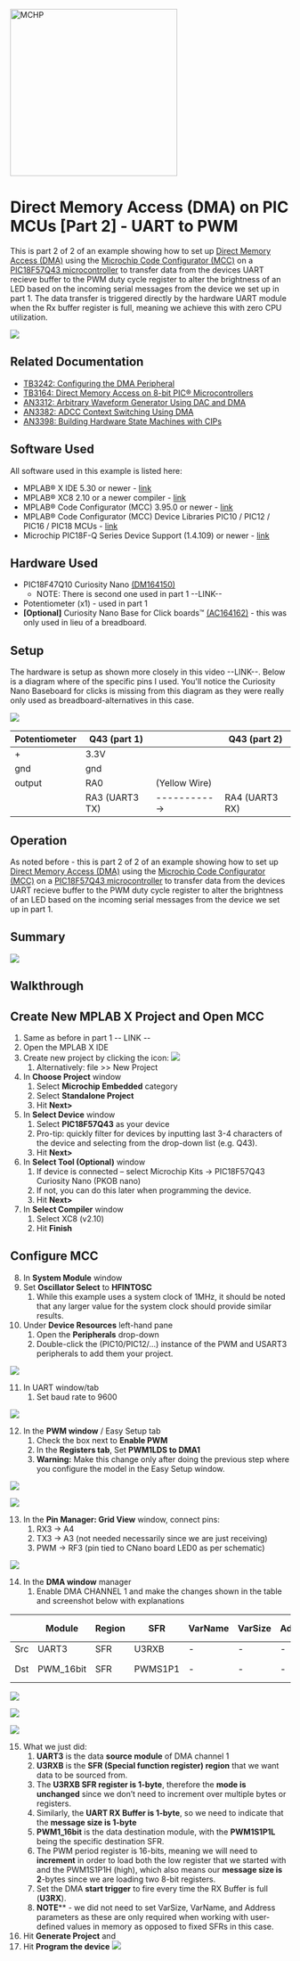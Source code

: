 <!-- Please do not change this html logo with link -->
<a href="https://www.microchip.com" rel="nofollow"><img src="images/Microchip.png" alt="MCHP" width="300"/></a>

# Direct Memory Access (DMA) on PIC MCUs [Part 2] - UART to PWM

This is part 2 of 2 of an example showing how to set up [Direct Memory Access (DMA)](https://www.microchip.com/design-centers/8-bit/peripherals/core-independent/direct-memory-access) using the [Microchip Code Configurator (MCC)](https://www.microchip.com/mplab/mplab-code-configurator) on a [PIC18F57Q43 microcontroller](https://www.microchip.com/wwwproducts/en/PIC18F57Q43) to transfer data from the devices UART recieve buffer to the PWM duty cycle register to alter the brightness of an LED based on the incoming serial messages from the device we set up in part 1. The data transfer is triggered directly by the hardware UART module when the Rx buffer register is full, meaning we achieve this with zero CPU utilization.

![](images/part2-gif.gif)
<!-- This is where the introduction to the example goes, including mentioning the peripherals used -->

## Related Documentation

- [TB3242: Configuring the DMA Peripheral](https://ww1.microchip.com/downloads/en/Appnotes/90003242A.pdf)
- [TB3164: Direct Memory Access on 8-bit PIC® Microcontrollers](http://ww1.microchip.com/downloads/en/AppNotes/TB3164-Direct%20Memory-Access-on-8-bit-PIC-MCU-DS90003164B.pdf)
- [AN3312: Arbitrary Waveform Generator Using DAC and DMA](https://www.microchip.com/00003312) 
- [AN3382: ADCC Context Switching Using DMA](https://microchip.com/00003382)
- [AN3398: Building Hardware State Machines with CIPs](https://www.microchip.com/00003398)

## Software Used

All software used in this example is listed here:
- MPLAB® X IDE 5.30 or newer - [link](https://www.microchip.com/mplab/mplab-x-ide)
- MPLAB® XC8 2.10 or a newer compiler - [link](https://www.microchip.com/mplab/compilers)
- MPLAB® Code Configurator (MCC) 3.95.0 or newer - [link](https://www.microchip.com/mplab/mplab-code-configurator)
- MPLAB® Code Configurator (MCC) Device Libraries PIC10 / PIC12 / PIC16 / PIC18 MCUs - [link](https://www.microchip.com/mplab/mplab-code-configurator)
- Microchip PIC18F-Q Series Device Support (1.4.109) or newer - [link](https://packs.download.microchip.com/)

## Hardware Used
- PIC18F47Q10 Curiosity Nano [(DM164150)](https://www.microchip.com/Developmenttools/ProductDetails/DM164150)
  - NOTE: There is second one used in part 1 --LINK--
- Potentiometer (x1) - used in part 1
- **[Optional]** Curiosity Nano Base for Click boards™ [(AC164162)](https://www.microchip.com/Developmenttools/ProductDetails/AC164162) - this was only used in lieu of a breadboard.

## Setup

The hardware is setup as shown more closely in this video --LINK--. Below is a diagram where of the specific pins I used. You'll notice the Curiosity Nano Baseboard for clicks is missing from this diagram as they were really only used as breadboard-alternatives in this case.

![](images/hardware_setup.jpg)

| Potentiometer | Q43 (part 1)      |               | Q43 (part 2)|
|---------------|-------------------|---------------|-------------|
|        +      |    3.3V           |               |             |
|       gnd     |    gnd            |               |             |
|   output      |    RA0            | (Yellow Wire) |             |             
|               |    RA3 (UART3 TX) | -----------> |    RA4 (UART3 RX)  |             |

## Operation

As noted before - this is part 2 of 2 of an example showing how to set up [Direct Memory Access (DMA)](https://www.microchip.com/design-centers/8-bit/peripherals/core-independent/direct-memory-access) using the [Microchip Code Configurator (MCC)](https://www.microchip.com/mplab/mplab-code-configurator) on a [PIC18F57Q43 microcontroller](https://www.microchip.com/wwwproducts/en/PIC18F57Q43) to transfer data from the devices UART recieve buffer to the PWM duty cycle register to alter the brightness of an LED based on the incoming serial messages from the device we set up in part 1. 

## Summary
![](images/part2-gif.gif)
<!-- Summarize what the example has shown -->
## Walkthrough

## Create New MPLAB X Project and Open MCC
1. Same as before in part 1 -- LINK -- 
2. Open the MPLAB X IDE
3. Create new project by clicking the icon: ![](images/new_project_icon.png)   
   1. Alternatively: file >> New Project
4. In **Choose Project** window
   1. Select **Microchip Embedded** category
   2. Select **Standalone Project**
   3. Hit **Next>**
5. In **Select Device** window
   1. Select **PIC18F57Q43** as your device
   2. Pro-tip: quickly filter for devices by inputting last 3-4 characters of the device and selecting from the drop-down list (e.g. Q43).
   3.  Hit **Next>**
6.  In **Select Tool (Optional)** window 
    1.  If device is connected – select Microchip Kits -> PIC18F57Q43 Curiosity Nano (PKOB nano)
    2.  If not, you can do this later when programming the device.
    3.  Hit **Next>**
7.  In **Select Compiler** window
    1.  Select XC8 (v2.10)
    2.  Hit **Finish**

## Configure MCC
8. In **System Module** window
9. Set **Oscillator Select** to **HFINTOSC**
    1. While this example uses a system clock of 1MHz, it should be noted that any larger value for the system clock should provide similar results.
10. Under **Device Resources** left-hand pane
    1.  Open the **Peripherals** drop-down
    2.  Double-click the (PIC10/PIC12/…) instance of the PWM and USART3 peripherals to add them your project.

![](images/configure-system-clock.jpg)

11. In UART window/tab
    1.  Set baud rate to 9600

![](images/configure-uart3.jpg)

12. In the **PWM window** / Easy Setup tab
    1.  Check the box next to **Enable PWM**
    2.  In the **Registers tab**, Set **PWM1LDS to DMA1**
    3.  **Warning:** Make this change only after doing the previous step where you configure the model in the Easy Setup window.

![](images/mcc-configure-pwm-easy-view.jpg)

![](images/mcc-configure-pwm-register.jpg)

13. In the **Pin Manager: Grid View** window, connect pins:
    1.  RX3 -> A4 
    2.  TX3 -> A3 (not needed necessarily since we are just receiving)
    3.  PWM -> RF3 (pin tied to CNano board LED0 as per schematic)

![](images/mcc-configure-pin-manager-gridview.jpg)

14. In the **DMA window** manager
    1.  Enable DMA CHANNEL 1 and make the changes shown in the table and screenshot below with explanations

|     | Module    | Region | SFR     | VarName | VarSize | Address | Mode      | Message Size | Start Trigger | Abort Trigger |
|-----|-----------|--------|---------|---------|---------|---------|-----------|--------------|---------------|---------------|
| Src | UART3     | SFR    | U3RXB   | -       | -       | -       | unchanged | 1            | U3RX          | None          |
| Dst | PWM_16bit | SFR    | PWMS1P1 | -       | -       | -       | increment | 2            | (see above)   | (see above)   |


![](images/configure-dma-1.jpg)

![](images/configure-dma-2.jpg)

![](images/configure-dma-3.jpg)
    
15. What we just did:
    1.  **UART3** is the data **source module** of DMA channel 1
    2.  **U3RXB** is the **SFR (Special function register) region** that we want data to be sourced from.
    3.  The **U3RXB SFR register is 1-byte**, therefore the **mode is unchanged** since we don’t need to increment over multiple bytes or registers.
    4.  Similarly, the **UART RX Buffer is 1-byte**, so we need to indicate that the **message size is 1-byte**
    5.  **PWM1_16bit** is the data destination module, with the **PWM1S1P1L** being the specific destination SFR.
    6.  The PWM period register is 16-bits, meaning we will need to **increment** in order to load both the low register that we started with and the PWM1S1P1H (high), which also means our **message size is 2**-bytes since we are loading two 8-bit registers.
    7.  Set the DMA **start trigger** to fire every time the RX Buffer is full (**U3RX**).
    8.  **NOTE**** - we did not need to set VarSize, VarName, and Address parameters as these are only required when working with user-defined values in memory as opposed to fixed SFRs in this case. 
16. Hit **Generate Project** and
17. Hit **Program the device** ![](images/program-device-icon.png)

